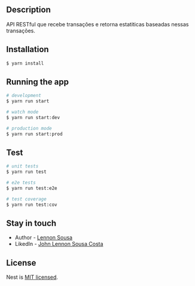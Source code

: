 ## Description

API RESTful que recebe transações e retorna estatiticas baseadas nessas
transações.

## Installation

```bash
$ yarn install
```

## Running the app

```bash
# development
$ yarn run start

# watch mode
$ yarn run start:dev

# production mode
$ yarn run start:prod
```

## Test

```bash
# unit tests
$ yarn run test

# e2e tests
$ yarn run test:e2e

# test coverage
$ yarn run test:cov
```

## Stay in touch

- Author - [Lennon Sousa](https://github.com/LennonSousa)
- LikedIn - [John Lennon Sousa Costa](https://www.linkedin.com/in/john-lennon-sousa-costa/)

## License

Nest is [MIT licensed](LICENSE).

